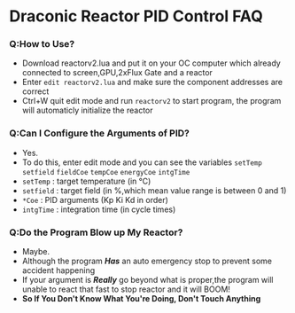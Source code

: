 # Draconic Reactor PID Control FAQ  
### Q:How to Use?  
- Download reactorv2.lua and put it on your OC computer which already connected to screen,GPU,2xFlux Gate and a reactor  
- Enter `edit reactorv2.lua` and make sure the component addresses are correct
- Ctrl+W quit edit mode and run `reactorv2` to start program, the program will automaticly initialize the reactor
### Q:Can I Configure the Arguments of PID?
- Yes.
- To do this, enter edit mode and you can see the variables `setTemp` `setfield` `fieldCoe` `tempCoe` `energyCoe` `intgTime`
- `setTemp` : target temperature (in °C)
- `setfield` : target field (in %,which mean value range is between 0 and 1)
- `*Coe` : PID arguments (Kp Ki Kd in order)
- `intgTime` : integration time (in cycle times)
### Q:Do the Program Blow up My Reactor?
- Maybe.
- Although the program ***Has*** an auto emergency stop to prevent some accident happening
- If your argument is ***Really*** go beyond what is proper,the program will unable to react that fast to stop reactor and it will BOOM!
- **So If You Don't Know What You're Doing, Don't Touch Anything**
